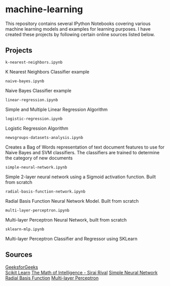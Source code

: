 # machine-learning

This repository contains several IPython Notebooks covering various machine learning models and examples for learning purposes. I have created these projects by following certain online sources listed below.

## Projects

```
k-nearest-neighbors.ipynb
```
K Nearest Neighbors Classifier example

```
naive-bayes.ipynb
```
Naive Bayes Classifier example

```
linear-regression.ipynb
```
Simple and Multiple Linear Regression Algorithm

```
logistic-regression.ipynb
```
Logistic Regression Algorithm

```
newsgroups-datasets-analysis.ipynb
```
Creates a Bag of Words representation of text document features to use for Naive Bayes and SVM classifiers. The classifiers are trained to determine the category of new documents

```
simple-neural-network.ipynb
```
Simple 2-layer neural network using a Sigmoid activation function. Built from scratch

```
radial-basis-function-network.ipynb
```
Radial Basis Function Neural Network Model. Built from scratch

```
multi-layer-perceptron.ipynb
```
Multi-layer Perceptron Neural Network, built from scratch

```
sklearn-mlp.ipynb
```
Multi-layer Perceptron Classifier and Regressor using SKLearn

## Sources
[GeeksforGeeks](https://www.geeksforgeeks.org/)  
[Scikit Learn](https://www.scikit-learn.org/)
[The Math of Intelligence - Siraj Rival](https://www.youtube.com/playlist?list=PL2-dafEMk2A7mu0bSksCGMJEmeddU_H4D)
[Simple Neural Network](https://towardsdatascience.com/how-to-build-your-own-neural-network-from-scratch-in-python-68998a08e4f6)
[Radial Basis Function](https://pythonmachinelearning.pro/using-neural-networks-for-regression-radial-basis-function-networks/)
[Multi-layer Perceptron](https://towardsdatascience.com/building-nerual-network-from-scratch-9c88535bf8e9)
